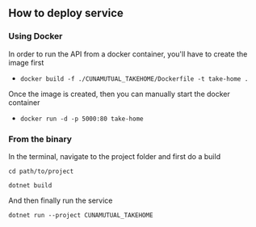 ## How to deploy service

### Using Docker

In order to run the API from a docker container, you'll have to create the image first

* `docker build -f ./CUNAMUTUAL_TAKEHOME/Dockerfile -t take-home .`

Once the image is created, then you can manually start the docker container

* `docker run -d -p 5000:80 take-home`

### From the binary

In the terminal, navigate to the project folder and first do a build

`cd path/to/project`

`dotnet build`

And then finally run the service

`dotnet run --project CUNAMUTUAL_TAKEHOME`
